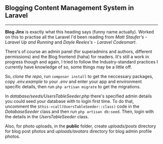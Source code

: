 ## Blogging Content Management System in Laravel
---
**Blog Jinx** is exactly what this heading says (funny name actually). Worked on this to practise all the Laravel I'd been reading from *Matt Staufer's - Laravel Up and Running* and *Dayle Reeles's - Laravel Codesmart*.

There's of course an admin panel (for superadmins and authors, different permissions) and the Blog frontend (haha) for readers. It's still a work in progress though and again, I tried to follow the Industry-standard practices I currently have knowledge of so, some things may be a little off.

So, *clone the repo*, run `composer install` to get the neccessary packages, copy *.env.example* to your *.env* and enter your app and environment specific details, then run `php artisan migrate` to get the migrations.

In *database/seeds/UsersTableSeeder.php* there's specified admin details you could seed your database with to login first time.
To do that, uncomment the `$this->call(UsersTableSeeder::class)` code in the *DatabaseSeeder* class and then run `php artisan db:seed`.
Then, login with the details in the *UsersTableSeeder* class.

Also, for photo uploads, in the **public** folder, create *uploads/posts* directory for blog post photos and *uploads/avatars* directory for blog admin profile photos.
